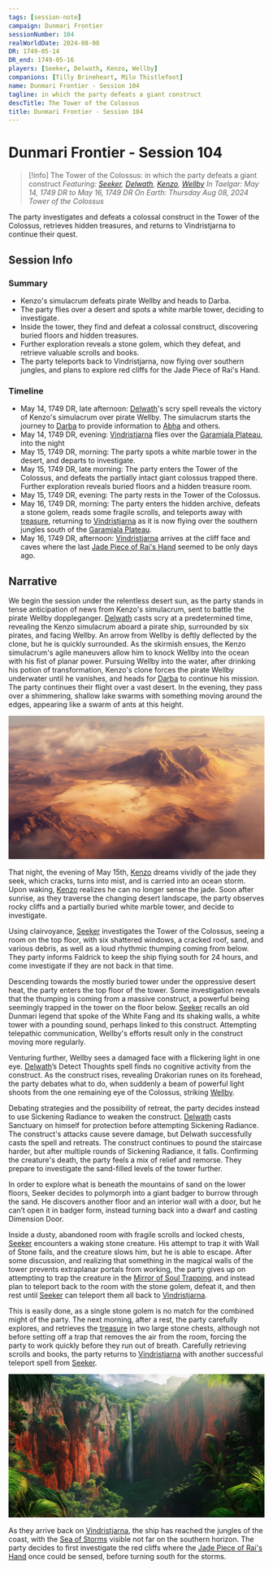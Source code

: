 ```yaml
---
tags: [session-note]
campaign: Dunmari Frontier
sessionNumber: 104
realWorldDate: 2024-08-08
DR: 1749-05-14
DR_end: 1749-05-16
players: [Seeker, Delwath, Kenzo, Wellby]
companions: [Tilly Brineheart, Milo Thistlefoot]
name: Dunmari Frontier - Session 104
tagline: in which the party defeats a giant construct
descTitle: The Tower of the Colossus
title: Dunmari Frontier - Session 104
---
```

# Dunmari Frontier - Session 104

>[!info] The Tower of the Colossus: in which the party defeats a giant construct
> *Featuring: [Seeker](<../../../people/pcs/dunmar-fellowship/seeker.md>), [Delwath](<../../../people/pcs/dunmar-fellowship/delwath.md>), [Kenzo](<../../../people/pcs/dunmar-fellowship/kenzo.md>), [Wellby](<../../../people/pcs/dunmar-fellowship/wellby.md>)*
> *In Taelgar: May 14, 1749 DR to May 16, 1749 DR*
> *On Earth: Thursday Aug 08, 2024*
> *Tower of the Colossus*

The party investigates and defeats a colossal construct in the Tower of the Colossus, retrieves hidden treasures, and returns to Vindristjarna to continue their quest.
## Session Info
### Summary
- Kenzo's simulacrum defeats pirate Wellby and heads to Darba.
- The party flies over a desert and spots a white marble tower, deciding to investigate.
- Inside the tower, they find and defeat a colossal construct, discovering buried floors and hidden treasures.
- Further exploration reveals a stone golem, which they defeat, and retrieve valuable scrolls and books.
- The party teleports back to Vindristjarna, now flying over southern jungles, and plans to explore red cliffs for the Jade Piece of Rai's Hand.
### Timeline
- May 14, 1749 DR, late afternoon: [Delwath](<../../../people/pcs/dunmar-fellowship/delwath.md>)'s scry spell reveals the victory of Kenzo's simulacrum over pirate Wellby. The simulacrum starts the journey to [Darba](<../../../gazetteer/greater-dunmar/realms/dunmar/coastal-dunmar/darba/darba.md>) to provide information to [Abha](<../../../people/dunmari/abha.md>) and others.
- May 14, 1749 DR, evening: [Vindristjarna](<../../../things/ships/vindristjarna.md>) flies over the [Garamjala Plateau](<../../../gazetteer/greater-dunmar/garamjala-plateau/garamjala-plateau.md>), into the night
- May 15, 1749 DR, morning: The party spots a white marble tower in the desert, and departs to investigate.
- May 15, 1749 DR, late morning: The party enters the Tower of the Colossus, and defeats the partially intact giant colossus trapped there. Further exploration reveals buried floors and a hidden treasure room.
- May 15, 1749 DR, evening: The party rests in the Tower of the Colossus.
- May 16, 1749 DR, morning: The party enters the hidden archive, defeats a stone golem, reads some fragile scrolls, and teleports away with [treasure](<../treasure/tower-of-the-colossus-treasure.md>), returning to [Vindristjarna](<../../../things/ships/vindristjarna.md>) as it is now flying over the southern jungles south of the [Garamjala Plateau](<../../../gazetteer/greater-dunmar/garamjala-plateau/garamjala-plateau.md>).
- May 16, 1749 DR, afternoon: [Vindristjarna](<../../../things/ships/vindristjarna.md>) arrives at the cliff face and caves where the last [Jade Piece of Rai's Hand](<../treasure/notable-items/jade-piece-of-rai-s-hand.md>) seemed to be only days ago.

## Narrative
We begin the session under the relentless desert sun, as the party stands in tense anticipation of news from Kenzo's simulacrum, sent to battle the pirate Wellby doppleganger. [Delwath](<../../../people/pcs/dunmar-fellowship/delwath.md>) casts scry at a predetermined time, revealing the Kenzo simulacrum aboard a pirate ship, surrounded by six pirates, and facing Wellby. An arrow from Wellby is deftly deflected by the clone, but he is quickly surrounded. As the skirmish ensues, the Kenzo simulacrum's agile maneuvers allow him to knock Wellby into the ocean with his fist of planar power. Pursuing Wellby into the water, after drinking his potion of transformation, Kenzo's clone forces the pirate Wellby underwater until he vanishes, and heads for [Darba](<../../../gazetteer/greater-dunmar/realms/dunmar/coastal-dunmar/darba/darba.md>) to continue his mission. The party continues their flight over a vast desert. In the evening, they pass over a shimmering, shallow lake swarms with something moving around the edges, appearing like a swarm of ants at this height. 

![Zoom Garamjala Salt Flats](../../../assets/zoom-garamjala-salt-flats.png)

That night, the evening of May 15th, [Kenzo](<../../../people/pcs/dunmar-fellowship/kenzo.md>) dreams vividly of the jade they seek, which cracks, turns into mist, and is carried into an ocean storm. Upon waking, [Kenzo](<../../../people/pcs/dunmar-fellowship/kenzo.md>) realizes he can no longer sense the jade. Soon after sunrise, as they traverse the changing desert landscape, the party observes rocky cliffs and a partially buried white marble tower, and decide to investigate.

Using clairvoyance, [Seeker](<../../../people/pcs/dunmar-fellowship/seeker.md>) investigates the Tower of the Colossus, seeing a room on the top floor, with six shattered windows, a cracked roof, sand, and various debris, as well as a loud rhythmic thumping coming from below. They party informs Faldrick to keep the ship flying south for 24 hours, and come investigate if they are not back in that time. 

Descending towards the mostly buried tower under the oppressive desert heat, the party enters the top floor of the tower. Some investigation reveals that the thumping is coming from a massive construct, a powerful being seemingly trapped in the tower on the floor below. [Seeker](<../../../people/pcs/dunmar-fellowship/seeker.md>) recalls an old Dunmari legend that spoke of the White Fang and its shaking walls, a white tower with a pounding sound, perhaps linked to this construct. Attempting telepathic communication, Wellby's efforts result only in the construct moving more regularly.

Venturing further, Wellby sees a damaged face with a flickering light in one eye. [Delwath](<../../../people/pcs/dunmar-fellowship/delwath.md>)’s Detect Thoughts spell finds no cognitive activity from the construct. As the construct rises, revealing Drakorian runes on its forehead, the party debates what to do, when suddenly a beam of powerful light shoots from the one remaining eye of the Colossus, striking [Wellby](<../../../people/pcs/dunmar-fellowship/wellby.md>). 

Debating strategies and the possibility of retreat, the party decides instead to use Sickening Radiance to weaken the construct. [Delwath](<../../../people/pcs/dunmar-fellowship/delwath.md>) casts Sanctuary on himself for protection before attempting Sickening Radiance. The construct's attacks cause severe damage, but Delwath successfully casts the spell and retreats. The construct continues to pound the staircase harder, but after multiple rounds of Sickening Radiance, it falls. Confirming the creature's death, the party feels a mix of relief and remorse. They prepare to investigate the sand-filled levels of the tower further.

In order to explore what is beneath the mountains of sand on the lower floors, Seeker decides to polymorph into a giant badger to burrow through the sand. He discovers another floor and an interior wall with a door, but he can’t open it in badger form, instead turning back into a dwarf and casting Dimension Door.

Inside a dusty, abandoned room with fragile scrolls and locked chests, [Seeker](<../../../people/pcs/dunmar-fellowship/seeker.md>) encounters a waking stone creature. His attempt to trap it with Wall of Stone fails, and the creature slows him, but he is able to escape. After some discussion, and realizing that something in the magical walls of the tower prevents extraplanar portals from working, the party gives up on attempting to trap the creature in the [Mirror of Soul Trapping](<../treasure/notable-items/mirror-of-soul-trapping.md>), and instead plan to teleport back to the room with the stone golem, defeat it, and then rest until [Seeker](<../../../people/pcs/dunmar-fellowship/seeker.md>) can teleport them all back to [Vindristjarna](<../../../things/ships/vindristjarna.md>). 

This is easily done, as a single stone golem is no match for the combined might of the party. The next morning, after a rest, the party carefully explores, and retrieves the [treasure](<../treasure/tower-of-the-colossus-treasure.md>) in two large stone chests, although not before setting off a trap that removes the air from the room, forcing the party to work quickly before they run out of breath. Carefully retrieving scrolls and books, the party returns to [Vindristjarna](<../../../things/ships/vindristjarna.md>) with another successful teleport spell from [Seeker](<../../../people/pcs/dunmar-fellowship/seeker.md>).

 ![Zoom Red Cliff Jungle](../../../assets/zoom-red-cliff-jungle.png)

As they arrive back on [Vindristjarna](<../../../things/ships/vindristjarna.md>), the ship has reached the jungles of the coast, with the [Sea of Storms](<../../../gazetteer/greater-dunmar/sea-of-storms.md>) visible not far on the southern horizon. The party decides to first investigate the red cliffs where the [Jade Piece of Rai's Hand](<../treasure/notable-items/jade-piece-of-rai-s-hand.md>) once could be sensed, before turning south for the storms. 
